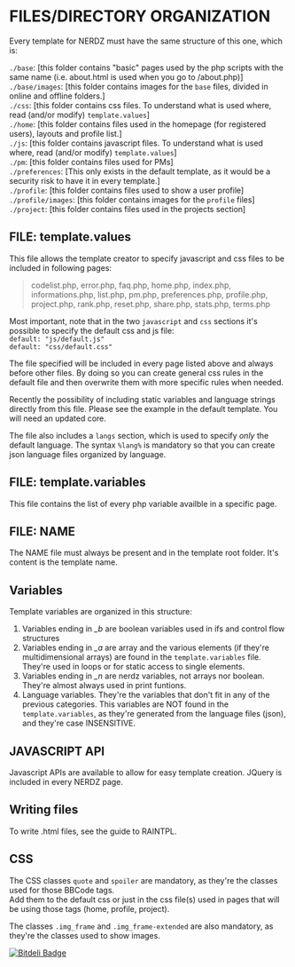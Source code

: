 FILES/DIRECTORY ORGANIZATION
==============================

Every template for NERDZ must have the same structure of this one, which is:  
  

`./base`: [this folder contains "basic" pages used by the php scripts with the same name (i.e. about.html is used when you go to /about.php)]  
`./base/images`: [this folder contains images for the `base` files, divided in online and offline folders.]  
`./css`: [this folder contains css files. To understand what is used where, read (and/or modify) `template.values`]  
`./home`: [this folder contains files used in the homepage (for registered users), layouts and profile list.]  
`./js`: [this folder contains javascript files. To understand what is used where, read (and/or modify) `template.values`]  
`./pm`: [this folder contains files used for PMs]  
`./preferences`: [This only exists in the default template, as it would be a security risk to have it in every template.]  
`./profile`: [this folder contains files used to show a user profile]  
`./profile/images`: [this folder contains images for the `profile` files]  
`./project`: [this folder contains files used in the projects section]  

  
FILE: template.values
---------------------
This file allows the template creator to specify javascript and css files to be included in following pages:  

> codelist.php, error.php, faq.php, home.php, index.php, informations.php, list.php, pm.php, preferences.php, profile.php, project.php, rank.php, reset.php, share.php, stats.php, terms.php  

Most important, note that in the two `javascript` and `css` sections it's possible to specify the default css and js file:  
`default: "js/default.js"`  
`default: "css/default.css"`  

The file specified will be included in every page listed above and always before other files. By doing so you can create general css rules in the default file and then overwrite them with more specific rules when needed.  

Recently the possibility of including static variables and language strings directly from this file. Please see the example in the default template. You will need an updated core.

The file also includes a `langs` section, which is used to specify *only* the default language. The syntax `%lang%` is mandatory so that you can create json language files organized by language.  
  
  
  
FILE: template.variables
------------------------
This file contains the list of every php variable availble in a specific page.  
  
  
  
FILE: NAME
----------
The NAME file must always be present and in the template root folder. It's content is the template name.  
  
  
  
Variables
---------
Template variables are organized in this structure:  
1. Variables ending in *_b* are boolean variables used in ifs and control flow structures  
2. Variables ending in *_a* are array and the various elements (if they're multidimensional arrays) are found in the `template.variables` file. They're used in loops or for static access to single elements.  
3. Variables ending in *_n* are nerdz variables, not arrays nor boolean. They're almost always used in print funtions.  
4. Language variables. They're the variables that don't fit in any of the previous categories. This variables are NOT found in the `template.variables`, as they're generated from the language files (json), and they're case INSENSITIVE.  
  
  
  
JAVASCRIPT API
--------------
Javascript APIs are available to allow for easy template creation.
JQuery is included in every NERDZ page.  
  

Writing files
-------------
To write .html files, see the guide to RAINTPL.  
  
  
CSS
---
The CSS classes `quote` and `spoiler` are mandatory, as they're the classes used for those BBCode tags.  
Add them to the default css or just in the css file(s) used in pages that will be using those tags (home, profile, project).  

The classes `.img_frame` and `.img_frame-extended` are also mandatory, as they're the classes used to show images.  
  

[![Bitdeli Badge](https://d2weczhvl823v0.cloudfront.net/nerdzeu/nerdztemplateblack/trend.png)](https://bitdeli.com/free "Bitdeli Badge")